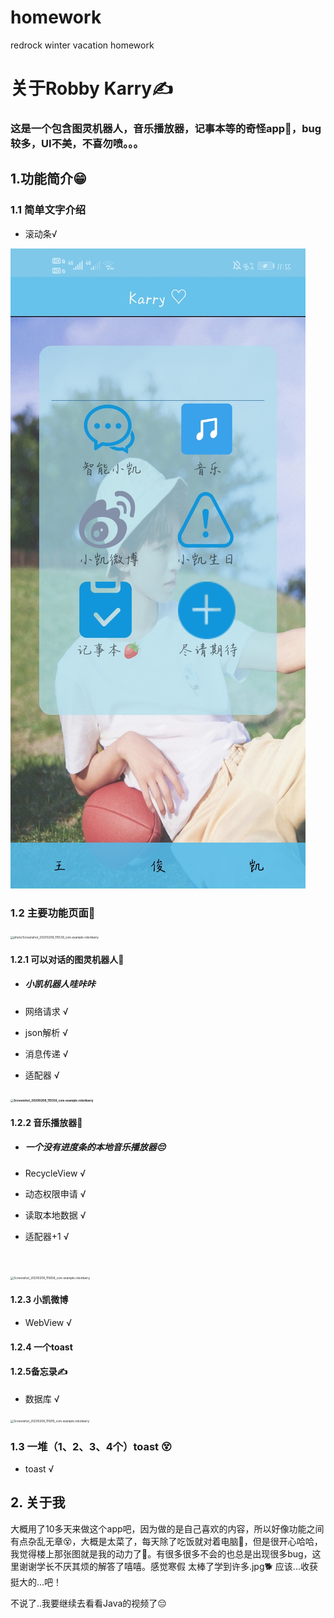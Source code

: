 # homework
redrock winter vacation homework



# 关于Robby Karry✍

### 这是一个包含图灵机器人，音乐播放器，记事本等的奇怪app🤭，bug较多，UI不美，不喜勿喷。。。



## 1.功能简介😁

### 1.1  简单文字介绍

* 滚动条√

![](photo/Screenshot_20200208_115539_com.example.robotkarry.jpg)
### 1.2 主要功能页面🤫



<img src="C:\Users\86153\Desktop\Screenshot_20200208_115539_com.example.robotkarry.jpg" alt="photo/Screenshot_20200208_115539_com.example.robotkarry" style="zoom:33%;" />

#### 1.2.1  可以对话的图灵机器人🤔

* ##### 小凯机器人哇咔咔

* 网络请求 √

* json解析 √

* 消息传递 √

* 适配器 √

#### <img src="C:\Users\86153\Desktop\Screenshot_20200208_115556_com.example.robotkarry.jpg" alt="Screenshot_20200208_115556_com.example.robotkarry" style="zoom:33%;" />



#### 1.2.2 音乐播放器🎵

* ##### 一个没有进度条的本地音乐播放器😔

* RecycleView √

* 动态权限申请 √

* 读取本地数据 √

* 适配器+1 √

​    

<img src="C:\Users\86153\Desktop\Screenshot_20200208_115658_com.example.robotkarry.jpg" alt="Screenshot_20200208_115658_com.example.robotkarry" style="zoom:33%;" />



#### 1.2.3 小凯微博

* WebView √



#### 1.2.4 一个toast

#### 1.2.5备忘录✍

* 数据库 √

  

<img src="C:\Users\86153\Desktop\Screenshot_20200208_115815_com.example.robotkarry.jpg" alt="Screenshot_20200208_115815_com.example.robotkarry" style="zoom:33%;" />





### 1.3 一堆（1、2、3、4个）toast 😵

* toast √





## 2. 关于我

​        大概用了10多天来做这个app吧，因为做的是自己喜欢的内容，所以好像功能之间有点杂乱无章😵，大概是太菜了，每天除了吃饭就对着电脑🤭，但是很开心哈哈，我觉得楼上那张图就是我的动力了💪。有很多很多不会的也总是出现很多bug，这里谢谢学长不厌其烦的解答了嘻嘻。感觉寒假 太棒了学到许多.jpg🐕 应该...收获挺大的...吧！

不说了..我要继续去看看Java的视频了😔

